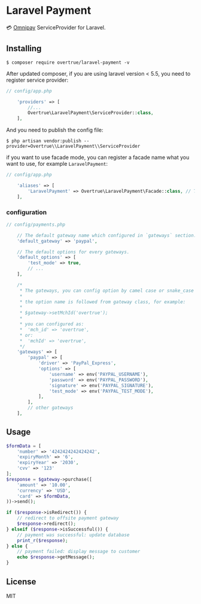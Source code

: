 # Laravel Payment

:credit_card: [Omnipay](https://github.com/omnipay/omnipay) ServiceProvider for Laravel.

## Installing

```shell
$ composer require overtrue/laravel-payment -v
```

After updated composer, if you are using laravel version < 5.5, you need to register service provider: 

```php
// config/app.php

    'providers' => [
        //...
        Overtrue\LaravelPayment\ServiceProvider::class,
    ],
```

And you need to publish the config file: 

```shell
$ php artisan vendor:publish --provider=Overtrue\\LaravelPayment\\ServiceProvider
```

if you want to use facade mode, you can register a facade name what you want to use, for example `LaravelPayment`:

```php
// config/app.php

    'aliases' => [
        'LaravelPayment' => Overtrue\LaravelPayment\Facade::class, // This is default in laravel 5.5
    ],
```

### configuration 

```php
// config/payments.php

    // The default gateway name which configured in `gateways` section.
    'default_gateway' => 'paypal',

    // The default options for every gateways.
    'default_options' => [
        'test_mode' => true,
        // ...
    ],

    /*
     * The gateways, you can config option by camel case or snake_case name.
     *
     * the option name is followed from gateway class, for example:
     *
     * $gateway->setMchId('overtrue');
     *
     * you can configured as:
     *  'mch_id' => 'overtrue',
     * or:
     *  'mchId' => 'overtrue',
     */
    'gateways' => [
        'paypal' => [
            'driver' => 'PayPal_Express',
            'options' => [
                'username' => env('PAYPAL_USERNAME'),
                'password' => env('PAYPAL_PASSWORD'),
                'signature' => env('PAYPAL_SIGNATURE'),
                'test_mode' => env('PAYPAL_TEST_MODE'),
            ],
        ],
        // other gateways
    ],
```

## Usage

```php
$formData = [
    'number' => '4242424242424242', 
    'expiryMonth' => '6', 
    'expiryYear' => '2030', 
    'cvv' => '123'
];
$response = $gateway->purchase([
    'amount' => '10.00', 
    'currency' => 'USD', 
    'card' => $formData,
))->send();

if ($response->isRedirect()) {
    // redirect to offsite payment gateway
    $response->redirect();
} elseif ($response->isSuccessful()) {
    // payment was successful: update database
    print_r($response);
} else {
    // payment failed: display message to customer
    echo $response->getMessage();
}
```



## License

MIT
